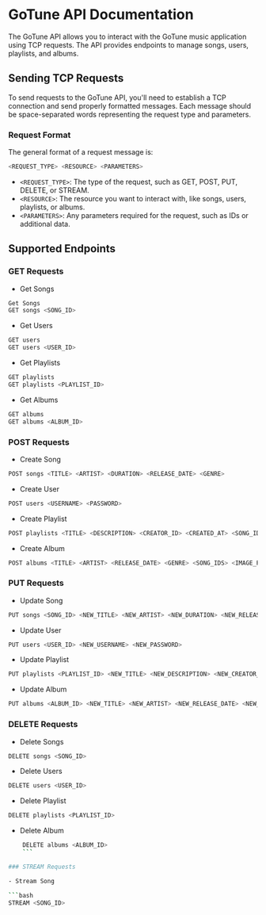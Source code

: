 # GoTune API Documentation

The GoTune API allows you to interact with the GoTune music application using TCP requests. The API provides endpoints to manage songs, users, playlists, and albums.

## Sending TCP Requests

To send requests to the GoTune API, you'll need to establish a TCP connection and send properly formatted messages. Each message should be space-separated words representing the request type and parameters.

### Request Format

The general format of a request message is:

```bash
<REQUEST_TYPE> <RESOURCE> <PARAMETERS>
```

- `<REQUEST_TYPE>`: The type of the request, such as GET, POST, PUT, DELETE, or STREAM.
- `<RESOURCE>`: The resource you want to interact with, like songs, users, playlists, or albums.
- `<PARAMETERS>`: Any parameters required for the request, such as IDs or additional data.

## Supported Endpoints

### GET Requests

- Get Songs

```bash
Get Songs
GET songs <SONG_ID>
```

- Get Users

```bash
GET users
GET users <USER_ID>
```

- Get Playlists

```bash
GET playlists
GET playlists <PLAYLIST_ID>
```

- Get Albums

```bash
GET albums
GET albums <ALBUM_ID>
```

### POST Requests

- Create Song

```bash
POST songs <TITLE> <ARTIST> <DURATION> <RELEASE_DATE> <GENRE>
```

- Create User

```bash
POST users <USERNAME> <PASSWORD>
```

- Create Playlist

```bash
POST playlists <TITLE> <DESCRIPTION> <CREATOR_ID> <CREATED_AT> <SONG_IDS>
```

- Create Album

```bash
POST albums <TITLE> <ARTIST> <RELEASE_DATE> <GENRE> <SONG_IDS> <IMAGE_PATH>
```

### PUT Requests

- Update Song

```bash
PUT songs <SONG_ID> <NEW_TITLE> <NEW_ARTIST> <NEW_DURATION> <NEW_RELEASE_DATE> <NEW_GENRE>
```

- Update User

```bash
PUT users <USER_ID> <NEW_USERNAME> <NEW_PASSWORD>
```

- Update Playlist

```bash
PUT playlists <PLAYLIST_ID> <NEW_TITLE> <NEW_DESCRIPTION> <NEW_CREATOR_ID> <NEW_CREATED_AT> <NEW_SONG_IDS>
```

- Update Album

```bash
PUT albums <ALBUM_ID> <NEW_TITLE> <NEW_ARTIST> <NEW_RELEASE_DATE> <NEW_GENRE> <NEW_SONG_IDS> <NEW_IMAGE_PATH>
```

### DELETE Requests

- Delete Songs

```bash
DELETE songs <SONG_ID>
```

- Delete Users

```bash
DELETE users <USER_ID>
```

- Delete Playlist

```bash
DELETE playlists <PLAYLIST_ID>
```

- Delete Album

```bash
    DELETE albums <ALBUM_ID>
    ```

### STREAM Requests

- Stream Song

```bash
STREAM <SONG_ID>
```
